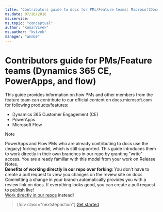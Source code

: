 ```yaml
---
title: "Contributors guide to docs for PMs/Feature teams| MicrosoftDocs"
ms.date: 07/26/2018
ms.service: 
ms.topic: "conceptual"
author: "KumarVivek"
ms.author: "kvivek"
manager: "annbe"
---
```


# Contributors guide for PMs/Feature teams (Dynamics 365 CE, PowerApps, and flow)

This guide provides information on how PMs and other members from the feature
team can contribute to our official content on docs.microsoft.com for following products/features:

- Dynamics 365 Customer Engagement (CE)
- PowerApps
- Microsoft Flow

> [!NOTE]
> PowerApps and Flow PMs who are already contributing to docs use the (legacy) forking model, which is still supported. This guide introduces them to work directly in their own branches in our repo by granting "write" access. You are already familiar with this model from your work on Release Notes.<br/> **Benefits of working directly in our repo over forking**: You don't have to create a pull request to view you changes on the review site on docs. Committing a change in your branch automatically provides you with a review link on docs. If everything looks good, you can create a pull request to publish live!<br/>[Work directly in our repos](work-repos.md) instead!


> [!div class="nextstepaction"]
> [Get started](get-started.md)